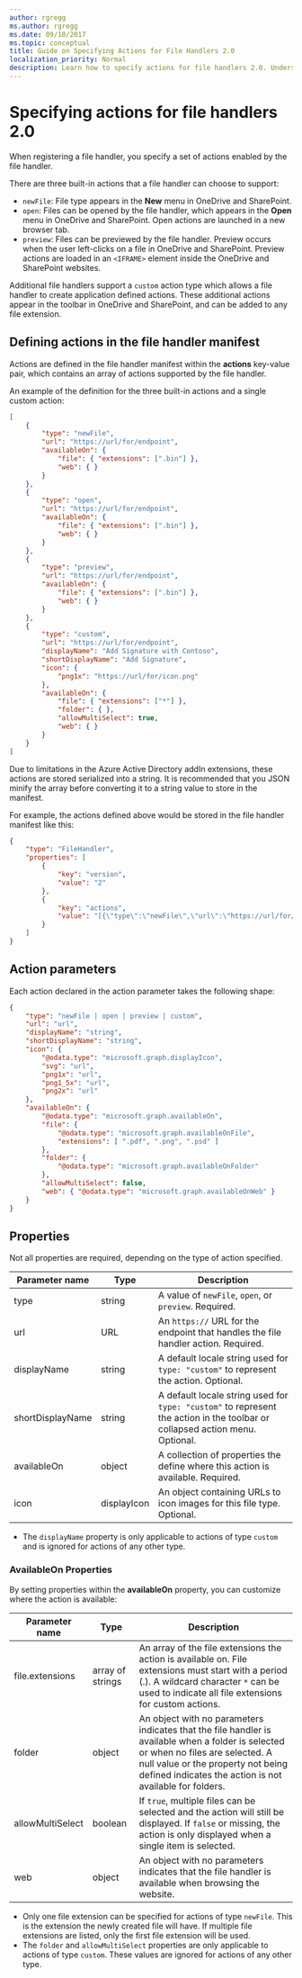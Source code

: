 ```yaml
---
author: rgregg
ms.author: rgregg
ms.date: 09/10/2017
ms.topic: conceptual
title: Guide on Specifying Actions for File Handlers 2.0
localization_priority: Normal
description: Learn how to specify actions for file handlers 2.0. Understand built-in actions, custom actions, and how to define them in the file handler manifest.
---
```

# Specifying actions for file handlers 2.0

When registering a file handler, you specify a set of actions enabled by the file handler.

There are three built-in actions that a file handler can choose to support:

* `newFile`: File type appears in the **New** menu in OneDrive and SharePoint.
* `open`: Files can be opened by the file handler, which appears in the **Open** menu in OneDrive and SharePoint. Open actions are launched in a new browser tab.
* `preview`: Files can be previewed by the file handler. Preview occurs when the user left-clicks on a file in OneDrive and SharePoint. Preview actions are loaded in an `<IFRAME>` element inside the OneDrive and SharePoint websites.

Additional file handlers support a `custom` action type which allows a file handler to create application defined actions.
These additional actions appear in the toolbar in OneDrive and SharePoint, and can be added to any file extension.

## Defining actions in the file handler manifest

Actions are defined in the file handler manifest within the **actions** key-value pair, which contains an array of actions supported by the file handler.

An example of the definition for the three built-in actions and a single custom action:

<!-- {"blockType": "example",
      "name": "list-file-handler-actions",
      "@odata.type": "microsoft.graph.driveAppAction",
      "isCollection": true,
      "truncated": true
      } -->

```json
[
    {
        "type": "newFile",
        "url": "https://url/for/endpoint",
        "availableOn": {
            "file": { "extensions": [".bin"] },
            "web": { }
        }
    },
    {
        "type": "open",
        "url": "https://url/for/endpoint",
        "availableOn": {
            "file": { "extensions": [".bin"] },
            "web": { }
        }
    },
    {
        "type": "preview",
        "url": "https://url/for/endpoint",
        "availableOn": {
            "file": { "extensions": [".bin"] },
            "web": { }
        }
    },
    {
        "type": "custom",
        "url": "https://url/for/endpoint",
        "displayName": "Add Signature with Contoso",
        "shortDisplayName": "Add Signature",
        "icon": {
            "png1x": "https://url/for/icon.png"
        },
        "availableOn": {
            "file": { "extensions": ["*"] },
            "folder": { },
            "allowMultiSelect": true,
            "web": { }
        }
    }
]
```

Due to limitations in the Azure Active Directory addIn extensions, these actions are stored serialized into a string.
It is recommended that you JSON minify the array before converting it to a string value to store in the manifest.

For example, the actions defined above would be stored in the file handler manifest like this:

<!-- { "blockType": "example",
       "name": "file-handler-encoding-example",
       "@odata.type": "oneDriveAddins.fileHandlerManifest",
       "truncated": true } -->

```json
{
    "type": "FileHandler",
    "properties": [
        {
            "key": "version",
            "value": "2"
        },
        {
            "key": "actions",
            "value": "[{\"type\":\"newFile\",\"url\":\"https://url/for/endpoint\",\"availableOn\":{\"file\":{\"extensions\":[\".bin\"]},\"web\":{}}},{\"type\":\"open\",\"url\":\"https://url/for/endpoint\",\"availableOn\":{\"file\":{\"extensions\":[\".bin\"]},\"web\":{}}},{\"type\":\"preview\",\"url\":\"https://url/for/endpoint\",\"availableOn\":{\"file\":{\"extensions\":[\".bin\"]},\"web\":{}}},{\"type\":\"custom\",\"url\":\"https://url/for/endpoint\",\"displayName\":\"Add Signature with Contoso\",\"shortDisplayName\":\"Add Signature\",\"icon\":{\"png1x\":\"https://url/for/icon.png\"},\"availableOn\":{\"file\":{\"extensions\":[\"*\"]},\"folder\":{},\"allowMultiSelect\":true,\"web\":{}}}]"
        }
    ]
}
```

## Action parameters

Each action declared in the action parameter takes the following shape:

<!-- { "blockType": "resource", "@odata.type": "microsoft.graph.driveAppAction" } -->

```json
{
    "type": "newFile | open | preview | custom",
    "url": "url",
    "displayName": "string",
    "shortDisplayName": "string",
    "icon": { 
        "@odata.type": "microsoft.graph.displayIcon",
        "svg": "url",
        "png1x": "url",
        "png1_5x": "url",
        "png2x": "url"
    },
    "availableOn": {
        "@odata.type": "microsoft.graph.availableOn",
        "file": {
            "@odata.type": "microsoft.graph.availableOnFile",
            "extensions": [ ".pdf", ".png", ".psd" ]
        },
        "folder": {
            "@odata.type": "microsoft.graph.availableOnFolder"
        },
        "allowMultiSelect": false,
        "web": { "@odata.type": "microsoft.graph.availableOnWeb" }
    }
}
```

## Properties

Not all properties are required, depending on the type of action specified.

| Parameter name | Type   | Description                                                                          |
| -------------- | ------ | ------------------------------------------------------------------------------------ |
| type           | string | A value of `newFile`, `open`, or `preview`. Required.                                |
| url            | URL    | An `https://` URL for the endpoint that handles the file handler action. Required.   |
| displayName    | string | A default locale string used for `type: "custom"` to represent the action. Optional. |
| shortDisplayName    | string | A default locale string used for `type: "custom"` to represent the action in the toolbar or collapsed action menu. Optional. |
| availableOn    | object | A collection of properties the define where this action is available. Required.      |
| icon           | displayIcon | An object containing URLs to icon images for this file type. Optional. |

* The `displayName` property is only applicable to actions of type `custom` and is ignored for actions of any other type.

### AvailableOn Properties

By setting properties within the  **availableOn** property, you can customize where the action is available:

| Parameter name   | Type             | Description                                                                                                                                                                                                                          |
| ---------------- | ---------------- | ------------------------------------------------------------------------------------------------------------------------------------------------------------------------------------------------------------------------------------ |
| file.extensions  | array of strings | An array of the file extensions the action is available on. File extensions must start with a period (.). A wildcard character `*` can be used to indicate all file extensions for custom actions.                                   |
| folder           | object           | An object with no parameters indicates that the file handler is available when a folder is selected or when no files are selected. A null value or the property not being defined indicates the action is not available for folders. |
| allowMultiSelect | boolean          | If `true`, multiple files can be selected and the action will still be displayed. If `false` or missing, the action is only displayed when a single item is selected.                                                                |
| web              | object           | An object with no parameters indicates that the file handler is available when browsing the website. |

* Only one file extension can be specified for actions of type `newFile`. This is the extension the newly created file will have. If multiple file extensions are listed, only the first file extension will be used.
* The `folder` and `allowMultiSelect` properties are only applicable to actions of type `custom`. These values are ignored for actions of any other type.


<!-- {
  "type": "#page.annotation",
  "description": "Create a copy of an existing item.",
  "keywords": "copy existing item",
  "section": "documentation",
  "suppressions": [
    "Warning: /docs/file-handlers/define-actions.md:
      Found potential enums in resource example that weren't defined in a table:(newFile,open,preview,custom) are in resource, but () are in table",
    "Error: microsoft.graph.driveAppAction/folder:
      Referenced type microsoft.graph.object is not defined in the doc set! Potential suggestion: UNKNOWN",
    "Error: microsoft.graph.driveAppAction/web:
      Referenced type microsoft.graph.object is not defined in the doc set! Potential suggestion: UNKNOWN",
    "Warning: /docs/file-handlers/define-actions.md/microsoft.graph.driveAppAction:
      Property 'file.extensions' found in markdown table but not in resource definition.",
    "Warning: /docs/file-handlers/define-actions.md/microsoft.graph.driveAppAction:
      Property 'folder' found in markdown table but not in resource definition.",
    "Warning: /docs/file-handlers/define-actions.md/microsoft.graph.driveAppAction:
      Property 'allowMultiSelect' found in markdown table but not in resource definition.",
    "Warning: /docs/file-handlers/define-actions.md/microsoft.graph.driveAppAction:
      Property 'web' found in markdown table but not in resource definition.",
    "Warning: /docs/file-handlers/define-actions.md/microsoft.graph.driveAppAction/availableOn:
      Type mismatch between example and table. Parameter name: availableOn; example type: (microsoft.graph.availableOn); table type: (microsoft.graph.object)"
  ],
  "tocPath": "File handlers/Defining actions"
} -->
